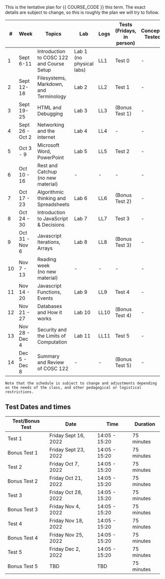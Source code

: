 This is the tentative plan for {{ COURSE_CODE }} this term.
The exact details are subject to change, so this is roughly the plan we will try to follow.


| #  | Week            | Topics                                    | Lab                      | Logs | Tests (Fridays, in person) | Concepts Tested |
|----|-----------------|-------------------------------------------|--------------------------|------|----------------------------|-----------------|
| 1  | Sept 6-11       | Introduction to COSC 122 and Course Setup | Lab 1 (no physical labs) | LL1  | Test 0                     | -               |
| 2  | Sept 12-18      | Filesystems, Markdown, and Terminology    | Lab 2                    | LL2  | Test 1                     | -               |
| 3  | Sept 19-25      | HTML and Debugging                        | Lab 3                    | LL3  | (Bonus Test 1)             | -               |
| 4  | Sept 26 - Oct 2 | Networking and the internet               | Lab 4                    | LL4  | -                          | -               |
| 5  | Oct 3 - 9       | Microsoft Word, PowerPoint                | Lab 5                    | LL5  | Test 2                     | -               |
| 6  | Oct 10 - 16     | Rest and Catchup <br />(no new material)  | -                        | -    | -                          | -               |
| 7  | Oct 17 - 23     | Algorithmic thinking and Spreadsheets     | Lab 6                    | LL6  | (Bonus Test 2)             | -               |
| 8  | Oct 24 - 30     | Introduction to JavaScript & Decisions    | Lab 7                    | LL7  | Test 3                     | -               |
| 9  | Oct 31 - Nov 6  | Javascript Iterations, Arrays             | Lab 8                    | LL8  | (Bonus Test 3)             | -               |
| 10 | Nov 7 - 13      | Reading week <br />(no new material)      | -                        | -    | -                          | -               |
| 11 | Nov 14 - 20     | Javascript Functions, Events              | Lab 9                    | LL9  | Test 4                     | -               |
| 12 | Nov 21 - 27     | Databases and How it works                | Lab 10                   | LL10 | (Bonus Test 4)             | -               |
| 13 | Nov 28 - Dec 4  | Security and the Limits of Computation    | Lab 11                   | LL11 | Test 5                     | -               |
| 14 | Dec 5 - Dec 8   | Summary and Review of COSC 122            | -                        | -    | (Bonus Test 5)             | -               |

```{note}
Note that the schedule is subject to change and adjustments depending on the needs of the class, and other pedagogical or logistical restrictions.
```

## Test Dates and times

| Test/Bonus Test | Date                 | Time          | Duration   |
|-----------------|----------------------|---------------|------------|
| Test 1          | Friday Sept 16, 2022 | 14:05 - 15:20 | 75 minutes |
| Bonus Test 1    | Friday Sept 23, 2022 | 14:05 - 15:20 | 75 minutes |
| Test 2          | Friday Oct 7, 2022   | 14:05 - 15:20 | 75 minutes |
| Bonus Test 2    | Friday Oct 21, 2022  | 14:05 - 15:20 | 75 minutes |
| Test 3          | Friday Oct 28, 2022  | 14:05 - 15:20 | 75 minutes |
| Bonus Test 3    | Friday Nov 4, 2022   | 14:05 - 15:20 | 75 minutes |
| Test 4          | Friday Nov 18, 2022  | 14:05 - 15:20 | 75 minutes |
| Bonus Test 4    | Friday Nov 25, 2022  | 14:05 - 15:20 | 75 minutes |
| Test 5          | Friday Dec 2, 2022   | 14:05 - 15:20 | 75 minutes |
| Bonus Test 5    | TBD                  | TBD           | 75 minutes |

<!-- 

Lecture number online based on stuff Seva sent me

- 1 Introduction to the course.
- 2 Computer Terminology, Computer Internals and Operation

- 3 Networking and the Internet 
- 4 HTML

- 5 Debugging Problems 
- 6 Information Representation (consider cut)

- 7 Computer Organization (consider cut)

- Word Processing Programs 
- Presentation Programs

- 8 Spreadsheets
- 9 Algorithmic Thinking

- 10 JavaScript: Basics 
- 11 JavaScript: Decisions

- 12 JavaScript: Iteration and Arrays 
- 13 JavaScript: Functions and Events

- 14 JavaScript: Programming Forms
- 15 Databases (consider cut)

- 15 Database Programs (consider cut)
- 16 How it works

- 17 Security
- 20 Computer Fluency Summary

## Not included

- 19 Computer Limits

## Things I want to introduce

- Markdown
- Filesystems
- Editing on GitHub (not git)
- GitHub Pages

## Labs prior to me taking over

- Lab 1 - Windows and Internet
- Lab 2 - Graphics and images
- Lab 3 - Building a webpage
- Lab 4 - Word
- Lab 5 - PowerPoint
- Lab 6 - Javascript Basics
- Lab 7 - Javascript Iteration
- Lab 8 - Javascript Functions and Events
- Lab 9 - Excel
- Lab 10 - Access
- Lab 11 - HTML/Javascript (Bonus)
- Lab 12 - Javascript Programming (Bonus)

## New Lab structure

- Lab 1 - Markdown and submitting labs
- Lab 2 - Windows, Mac, and the internet (Lab 1)
- Lab 3 - Graphics and images (Lab 2)
- Lab 4 - Building a Web page (formerly Lab 3)
- Lab 5 - Word (Lab 4) and Powerpoint (Lab 5)
- Lab 6 - Excel (Lab 9)
- Lab 7 - Javascript Basics (Lab 6)
- Lab 8 - Javascript Iteration (Lab 7)
- Lab 9 - Javascript Functions and Events (Lab 8)
- Lab 10 - HTML/Javascript (Lab 11)
- Lab 11 - Javascript Programming
-->
